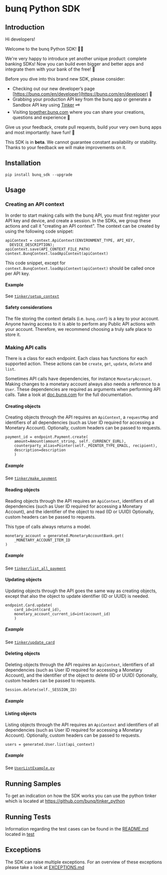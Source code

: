 # bunq Python SDK

## Introduction
Hi developers!

Welcome to the bunq Python SDK! 👨‍💻

We're very happy to introduce yet another unique product: complete banking SDKs! 
Now you can build even bigger and better apps and integrate them with your bank of the free! 🌈

Before you dive into this brand new SDK, please consider:
- Checking out our new developer’s page [https://bunq.com/en/developer](https://bunq.com/en/developer) 🙌  
- Grabbing your production API key from the bunq app or generate a Sandbox API key using [Tinker](https://www.bunq.com/developer) 🗝
- Visiting [together.bunq.com](https://together.bunq.com) where you can share your creations,
questions and experience 🎤

Give us your feedback, create pull requests, build your very own bunq apps and most importantly:
have fun! 💪

This SDK is in **beta**. We cannot guarantee constant availability or stability. 
Thanks to your feedback we will make improvements on it.

## Installation
``pip install bunq_sdk --upgrade``

## Usage

### Creating an API context
In order to start making calls with the bunq API, you must first register your API key and device,
and create a session. In the SDKs, we group these actions and call it "creating an API context". The
context can be created by using the following code snippet:

```
apiContext = context.ApiContext(ENVIRONMENT_TYPE, API_KEY,
  DEVICE_DESCRIPTION);
apiContext.save(API_CONTEXT_FILE_PATH)
context.BunqContext.loadApiContext(apiContext)
```

This code snippet, except for `context.BunqContext.loadApiContext(apiContext)` should be called once per API key. 

#### Example

See [`tinker/setup_context`](https://github.com/bunq/tinker_python/blob/2182b8be276fda921657ad22cfe0b8b48a585ccf/tinker/libs/bunq_lib.py#L44-L59)

#### Safety considerations
The file storing the context details (i.e. `bunq.conf`) is a key to your account. Anyone having
access to it is able to perform any Public API actions with your account. Therefore, we recommend
choosing a truly safe place to store it.

### Making API calls
There is a class for each endpoint. Each class has functions for each supported action. These
actions can be `create`, `get`, `update`, `delete` and `list`.

Sometimes API calls have dependencies, for instance `MonetaryAccount`. Making changes to a monetary
account always also needs a reference to a `User`. These dependencies are required as arguments when
performing API calls. Take a look at [doc.bunq.com](https://doc.bunq.com) for the full
documentation.

#### Creating objects
Creating objects through the API requires an `ApiContext`, a `requestMap` and identifiers of all
dependencies (such as User ID required for accessing a Monetary Account). Optionally, custom headers
can be passed to requests.


```
payment_id = endpoint.Payment.create(
	amount=Amount(amount_string, self._CURRENCY_EURL),
    counterparty_alias=Pointer(self._POINTER_TYPE_EMAIL, recipient),
    description=description
    )
```

##### Example
See [`tinker/make_payment`](https://github.com/bunq/tinker_python/blob/2182b8be276fda921657ad22cfe0b8b48a585ccf/tinker/libs/bunq_lib.py#L140-L151)

#### Reading objects
Reading objects through the API requires an `ApiContext`, identifiers of all dependencies (such as
User ID required for accessing a Monetary Account), and the identifier of the object to read (ID or
UUID) Optionally, custom headers can be passed to requests.

This type of calls always returns a model.

```
monetary_account = generated.MonetaryAccountBank.get(
    _MONETARY_ACCOUNT_ITEM_ID
)
```

##### Example
See [`tinker/list_all_payment`](https://github.com/bunq/tinker_python/blob/2182b8be276fda921657ad22cfe0b8b48a585ccf/tinker/libs/bunq_lib.py#L85-L103)

#### Updating objects
Updating objects through the API goes the same way as creating objects, except that also the object to update identifier 
(ID or UUID) is needed.

```
endpoint.Card.update(
	card_id=int(card_id),
	monetary_account_current_id=int(account_id)
	)
```

##### Example
See [`tinker/update_card`](https://github.com/bunq/tinker_python/blob/2182b8be276fda921657ad22cfe0b8b48a585ccf/tinker/libs/bunq_lib.py#L167-L174)

#### Deleting objects
Deleting objects through the API requires an `ApiContext`, identifiers of all dependencies (such as User ID required for
accessing a Monetary Account), and the identifier of the object to delete (ID or UUID) Optionally, custom headers can be
passed to requests.

```
Session.delete(self._SESSION_ID)
```

##### Example


#### Listing objects
Listing objects through the API requires an `ApiContext` and identifiers of all dependencies (such as User ID required
for accessing a Monetary Account). Optionally, custom headers can be passed to requests.

```
users = generated.User.list(api_context)
```

##### Example
See [`UserListExample.py`](./examples/user_list_example.py)

## Running Samples
To get an indication on how the SDK works you can use the python tinker which is located at https://github.com/bunq/tinker_python

## Running Tests

Information regarding the test cases can be found in the [README.md](./tests/README.md)
located in [test](/tests)

## Exceptions
The SDK can raise multiple exceptions. For an overview of these exceptions please
take a look at [EXCEPTIONS.md](./EXCEPTIONS.md)
